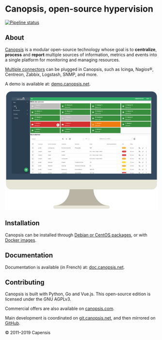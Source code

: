 # Canopsis, open-source hypervision

[![Pipeline status](https://git.canopsis.net/canopsis/canopsis/badges/develop/pipeline.svg)](https://git.canopsis.net/canopsis/canopsis/commits/develop)

## About

[Canopsis](https://www.capensis.fr/canopsis/) is a modular open-source technology whose goal is to **centralize**, **process** and **report** multiple sources of information, metrics and events into a single platform for monitoring and managing resources.

[Multiple connectors](https://doc.canopsis.net/interconnexions/) can be plugged in Canopsis, such as Icinga, Nagios®, Centreon, Zabbix, Logstash, SNMP, and more.

A demo is available at: [demo.canopsis.net](https://demo.canopsis.net).

[![Canopsis UI](screenshot.png)](https://www.capensis.fr/canopsis/)

## Installation

Canopsis can be installed through [Debian or CentOS packages](https://doc.canopsis.net/guide-administration/installation/installation-paquets/), or with [Docker images](https://doc.canopsis.net/guide-administration/installation/installation-conteneurs/).

## Documentation

Documentation is available (in French) at: [doc.canopsis.net](https://doc.canopsis.net).

## Contributing

Canopsis is built with Python, Go and Vue.js. This open-source edition is licensed under the GNU AGPLv3.

Commercial offers are also available on [canopsis.com](http://www.canopsis.com).

Main development is coordinated on [git.canopsis.net](https://git.canopsis.net/canopsis/canopsis), and then mirrored on [GitHub](https://github.com/capensis/canopsis).

© 2011–2019 Capensis
